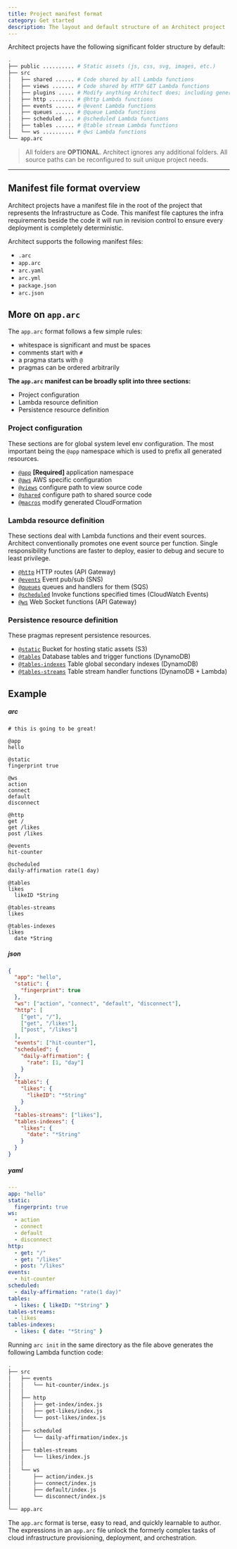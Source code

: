 ```yaml
---
title: Project manifest format
category: Get started
description: The layout and default structure of an Architect project
---
```


Architect projects have the following significant folder structure by default:

```bash
.
├── public .......... # Static assets (js, css, svg, images, etc.)
├── src
│   ├── shared ...... # Code shared by all Lambda functions
│   ├── views ....... # Code shared by HTTP GET Lambda functions
│   ├── plugins ..... # Modify anything Architect does; including generated CloudFormation
│   ├── http ........ # @http Lambda functions
│   ├── events ...... # @event Lambda functions
│   ├── queues ...... # @queue Lambda functions
│   ├── scheduled ... # @scheduled Lambda functions
│   ├── tables ...... # @table stream Lambda functions
│   └── ws .......... # @ws Lambda functions
└── app.arc
```

> All folders are **OPTIONAL**. Architect ignores any additional folders. All source paths can be reconfigured to suit unique project needs.

---

## Manifest file format overview

Architect projects have a manifest file in the root of the project that represents the Infrastructure as Code. This manifest file captures the infra requirements beside the code it will run in revision control to ensure every deployment is completely deterministic.

Architect supports the following manifest files:

- `.arc`
- `app.arc`
- `arc.yaml`
- `arc.yml`
- `package.json`
- `arc.json`

## More on `app.arc`

The `app.arc` format follows a few simple rules:

- whitespace is significant and must be spaces
- comments start with `#`
- a pragma starts with `@`
- pragmas can be ordered arbitrarily

**The `app.arc` manifest can be broadly split into three sections:**

- Project configuration
- Lambda resource definition
- Persistence resource definition

### Project configuration

These sections are for global system level env configuration. The most important being the `@app` namespace which is used to prefix all generated resources.

- [`@app`](../reference/project-manifest/app) **[Required]** application namespace
- [`@aws`](../reference/project-manifest/aws) AWS specific configuration
- [`@views`](../reference/project-manifest/views) configure path to view source code
- [`@shared`](../reference/project-manifest/shared) configure path to shared source code
- [`@macros`](../reference/project-manifest/macros) modify generated CloudFormation

### Lambda resource definition

These sections deal with Lambda functions and their event sources. Architect conventionally promotes one event source per function. Single responsibility functions are faster to deploy, easier to debug and secure to least privilege.

- [`@http`](../reference/project-manifest/http) HTTP routes (API Gateway)
- [`@events`](../reference/project-manifest/events) Event pub/sub (SNS)
- [`@queues`](../reference/project-manifest/queues) queues and handlers for them (SQS)
- [`@scheduled`](../reference/project-manifest/scheduled) Invoke functions specified times (CloudWatch Events)
- [`@ws`](../reference/project-manifest/ws) Web Socket functions (API Gateway)

### Persistence resource definition

These pragmas represent persistence resources.

- [`@static`](../reference/project-manifest/static) Bucket for hosting static assets (S3)
- [`@tables`](../reference/project-manifest/tables) Database tables and trigger functions (DynamoDB)
- [`@tables-indexes`](../reference/project-manifest/tables-indexes) Table global secondary indexes (DynamoDB)
- [`@tables-streams`](../reference/project-manifest/tables-streams) Table stream handler functions (DynamoDB + Lambda)

## Example

<arc-viewer default-tab=arc>
<div slot=contents>
<arc-tab label=arc>
<h5>arc</h5>
<div slot=content>

```arc
# this is going to be great!

@app
hello

@static
fingerprint true

@ws
action
connect
default
disconnect

@http
get /
get /likes
post /likes

@events
hit-counter

@scheduled
daily-affirmation rate(1 day)

@tables
likes
  likeID *String

@tables-streams
likes

@tables-indexes
likes
  date *String
```

</div>
</arc-tab>

<arc-tab label=json>
<h5>json</h5>
<div slot="content">

```json
{
  "app": "hello",
  "static": {
    "fingerprint": true
  },
  "ws": ["action", "connect", "default", "disconnect"],
  "http": [
    ["get", "/"],
    ["get", "/likes"],
    ["post", "/likes"]
  ],
  "events": ["hit-counter"],
  "scheduled": {
    "daily-affirmation": {
      "rate": [1, "day"]
    }
  },
  "tables": {
    "likes": {
      "likeID": "*String"
    }
  },
  "tables-streams": ["likes"],
  "tables-indexes": {
    "likes": {
      "date": "*String"
    }
  }
}
```

</div>
</arc-tab>

<arc-tab label=yaml>
<h5>yaml</h5>
<div slot="content">

```yaml
---
app: "hello"
static:
  fingerprint: true
ws:
  - action
  - connect
  - default
  - disconnect
http:
  - get: "/"
  - get: "/likes"
  - post: "/likes"
events:
  - hit-counter
scheduled:
  - daily-affirmation: "rate(1 day)"
tables:
  - likes: { likeID: "*String" }
tables-streams:
  - likes
tables-indexes:
  - likes: { date: "*String" }
```

</div>
</arc-tab>

</div>
</arc-viewer>

Running `arc init` in the same directory as the file above generates the following Lambda function code:

```bash
.
├── src
│   ├── events
│   │   └── hit-counter/index.js
│   │
│   ├── http
│   │   ├── get-index/index.js
│   │   ├── get-likes/index.js
│   │   └── post-likes/index.js
│   │
│   ├── scheduled
│   │   └── daily-affirmation/index.js
│   │
│   ├── tables-streams
│   │   └── likes/index.js
│   │
│   └── ws
│       ├── action/index.js
│       ├── connect/index.js
│       ├── default/index.js
│       └── disconnect/index.js
│
└── app.arc
```

The `app.arc` format is terse, easy to read, and quickly learnable to author. The expressions in an `app.arc` file unlock the formerly complex tasks of cloud infrastructure provisioning, deployment, and orchestration.

